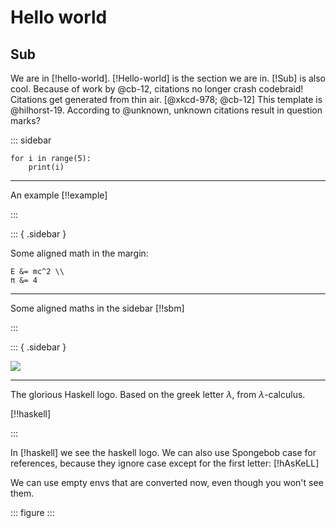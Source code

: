 # Hello world

## Sub

We are in [!hello-world].
[!Hello-world] is the section we are in.
[!Sub] is also cool.
Because of work by @cb-12, citations no longer crash codebraid!
Citations get generated from thin air. [@xkcd-978; @cb-12]
This template is @hilhorst-19.
According to @unknown, unknown citations result in question marks?

::: sidebar

```{ .python .cb.nb }
for i in range(5):
    print(i)
```

---

An example [!!example]

:::

::: { .sidebar }

Some aligned math in the margin:

```align
E &= mc^2 \\
π &= 4
```

---

Some aligned maths in the sidebar [!!sbm]

:::

::: { .sidebar }

![](https://www.haskell.org/img/haskell-logo.svg)

---

The glorious Haskell logo.
Based on the greek letter $λ$, from $λ$-calculus.

[!!haskell]

:::

In [!haskell] we see the haskell logo.
We can also use Spongebob case for references, because they ignore case except for the first letter: [!hAsKeLL]

We can use empty envs that are converted now, even though you won't see them.

::: figure
:::

<!-- \lipsum -->
